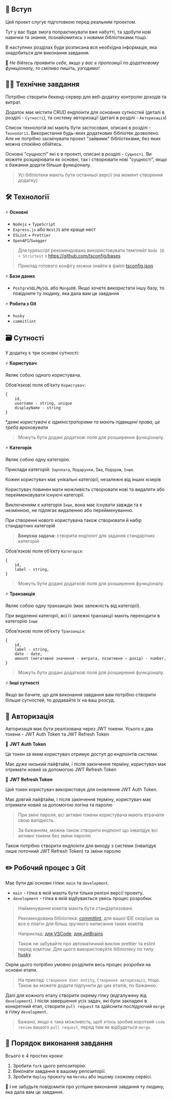 ## 👋 Вступ

Цей проект слугує підготовкою перед реальним проектом.

Тут у вас буде змога попрактикувати вже набутті, та здобути нові навички та знання, познайомитись з новими бібліотеками тощо.

В наступних розділах буде розписана вся необхідна інформація, яка знадобиться для виконання завдання.

🚀 *Не бійтесь проявити себе, якщо у вас є пропозиції по додатковому функціоналу, то сміливо пишіть, узгодимо!*

## 👩‍💻 Технічне завдання

Потрібно створити бекенд-сервер для веб-додатку контролю доходів та витрат.

Додаток має містити CRUD ендпоінти для основних сутностей (деталі в розділі - ```Сутності```), та систему авторизації (деталі в розділі - ```Авторизація```)

Список технологій які мають бути застосовані, описані в розділі - ```Технології```. Використання будь-яких додаткових бібліотек дозволено. Але не потрібно засмічувати проект "зайвими" бібліотеками, без яких можна спокійно обійтись.

Основні "сущності" які є в проекті, описані в розділі - ```Сущності```. Ви можете розширювати як основні, так і створювати нові "сущності", якщо є бажання додати більше функціоналу.


> Усі бібліотеки мають бути останньої версії (на момент створення додатку).

## 🛠 Технології

⚡️ **Основні**

- ```Nodejs``` + ```TypeScript```
- ```Express.js``` або ```NestJS``` але краще нест
- ```ESLint``` + ```Prettier```
- ```OpenAPI```/```Swagger```

> Для typescript рекомендовано використовувати темплейт ```Node 16 + Strictest``` з https://github.com/tsconfig/bases
> 
> Приклад готового конфігу можна знайти в файлі [tsconfig.json]()

⚡️ **Бази даних**

- ```PostgreSQL```/```MySQL``` або ```MongoDB```. Якщо хочете використати іншу базу, то повідомте ту людину, яка дала вам це завдання

⚡️ **Робота з Git**
- ```husky```
- ```commitlint```

## 🗃️ Сутності

У додатку є три основні сутності:

⚡️ **Користувач**

Являє собою одного користувача.

Обовʼязкові поля обʼєкту ```Користувач```:
```
{
	id,
	username - string, unique
	displayName - string
}
```
*_деякі користувачі є адміністраторами та мають підвищені права, це треба враховувати_

> Можуть бути додані додаткові поля для розширення функціоналу.

⚡️ **Категорія**

Являє собою одну категорію.

Приклади категорій: ```Зарплата```, ```Подарунки```, ```Їжа```, ```Подорож```, ```Інше```.

Кожен користувач має унікальні категорії, незалежні від інших юзерів

Користувач повинен мати можливість створювати нові та видаляти або перейменовувати існуючі категорії.

Виключенням є категорія ```Інше```, вона має існувати завжди та є незмінною, не підлягає видаленню або перейменуванню.

При створенні нового користувача також створювати й набір стандартних категорій
> **Бонусна задача:** створити ендпоінт для задання стандартних категорій

Обовʼязкові поля обʼєкту ```Категорія```:
```
{
	id,
	label - string,
}
```

> Можуть бути додані додаткові поля для розширення функціоналу.

⚡️ **Транзакція**

Являє собою одну транзакцію (має залежність від категорії).

При видаленні категорії, всі її залежні транзакції мають переходити в категорію `Інше`

Обовʼязкові поля обʼєкту ```Транзакція```:
```
{
	id,
	label - string,
	date - date,
	amount (негативне значення - витрата, позитивне – дохід) - number,
}
```

> Можуть бути додані додаткові поля для розширення функціоналу.

⚡️ **Інші сутності**

Якщо ви бачите, що для виконання завдання вам потрібно створити більше сутностей, то додавайте їх на ваш розсуд.

## 🔑️ Авторизація
Авторизація має бути реалізована через JWT токени.
Усього є два токени - JWT Auth Token та JWT Refresh Token

🔻️ **JWT Auth Token**

Це токен за яким користувач отримує доступ до ендпоінтів системи.

Має дуже низький лайфтайм, і після закінчення терміну, користувач має отримати новий за допомогою JWT Refresh Token 

🔻️ **JWT Refresh Token**

Цей токен користувач використовує для оновлення JWT Auth Token.

Має довгий лайфтайм, і після закінчення терміну, користувач має отримати новий за допомогою логіна та паролю

> При зміні пароля, всі активні токени користувача мають втрачати свою валідність.
> 
> За бажанням, можна також створити ендпоінт що інвалідує всі активні токени без зміни паролю

Також потрібно створити ендпоінти для виходу з системи (інвалідує лише поточний JWT Refresh Token) та зміни паролю

## ✏️ Робочий процес з Git

Має бути дві основні гілки:  `main` та `development`.

* `main` - гілка в якій мають бути тільки релізні версії проекту. 
* `development` - гілка в якій відбувається увесь процес розробки.

> Найменування комітів мають бути стандартизовані. 
> 
> Рекомендована бібліотека: [commitlint](https://github.com/conventional-changelog/commitlint), для вашої IDE скоріше за все є плагін для більш зручного написання таких комітів
> 
> Наприклад:
> [для VSCode](https://marketplace.visualstudio.com/items?itemName=vivaxy.vscode-conventional-commits),
> [для JetBrains](https://plugins.jetbrains.com/plugin/13389-conventional-commit)

> Також не забувайте про автоматичний виклик prettier та eslint перед комітом. Для цього використовуйте бібліотеку по типу [husky](https://www.npmjs.com/package/husky)

Окрім цього потрібно умовно розділити весь процес розробки на основні етапи. 

> На приклад: `Створення User entity`, `Створення авторизації`, тощо. Також ви можете додати підпункти до цих етапів, по бажанню.

Далі для кожного етапу створити окрему гілку (відгалужену від `development`). І після завершення усіх задач, які були закладені в конкретний етап, створити `pull request` та здійснити послідуючий `merge` в гілку `development`.

> Бажано, якщо є така можливість, щоб хтось зробив короткий `code review` вашого `pull request`, перед тим як відбудеться `merge`.

## 📌 Порядок виконання завдання

Всього є 4 простих кроки:

1. Зробити ```fork``` цього репозиторію.
2. Виконати завдання в вашому репозиторії.
4. Зробити ```deploy``` проєкту на ```Heroku``` або іншому схожому сервісі.

🔔 І не забудьте повідомити про успішне виконання завдання ту людину, яка дала вам це завдання.
